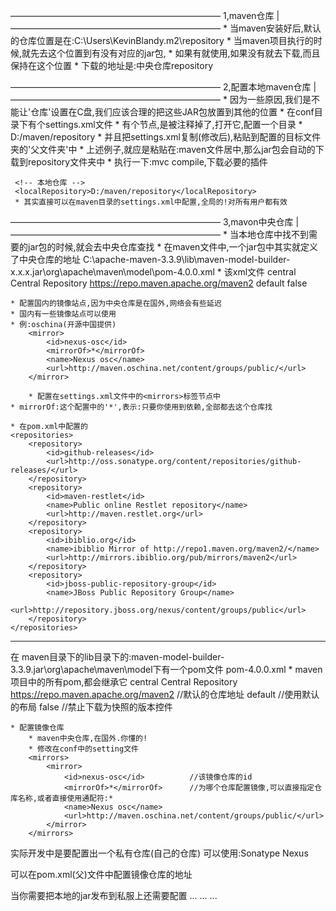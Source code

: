 ————————————————————————
1,maven仓库				|
————————————————————————
	* 当maven安装好后,默认的仓库位置是在:C:\Users\KevinBlandy\.m2\repository
	* 当maven项目执行的时候,就先去这个位置到有没有对应的jar包,
	* 如果有就使用,如果没有就去下载,而且保持在这个位置
	* 下载的地址是:中央仓库repository

————————————————————————
2,配置本地maven仓库		|
————————————————————————
	* 因为一些原因,我们是不能让'仓库'设置在C盘,我们应该合理的把这些JAR包放置到其他的位置
	* 在conf目录下有个settings.xml文件
	* 有个节点,是被注释掉了,打开它,配置一个目录
		* <localRepository>D:/maven/repository</localRepository>
	* 并且把settings.xml复制(修改后),粘贴到配置的目标文件夹的'父文件夹'中
		* 上述例子,就应是粘贴在:maven文件居中,那么jar包会自动的下载到repository文件夹中
	* 执行一下:mvc compile,下载必要的插件
	

	 <!-- 本地仓库 -->
	 <localRepository>D:/maven/repository</localRepository>
	 * 其实直接可以在maven目录的settings.xml中配置,全局的!对所有用户都有效
————————————————————————
3,mavon中央仓库			|
————————————————————————
	* 当本地仓库中找不到需要的jar包的时候,就会去中央仓库查找
	* 在maven文件中,一个jar包中其实就定义了中央仓库的地址
		C:\apache-maven-3.3.9\lib\maven-model-builder-x.x.x.jar\org\apache\maven\model\pom-4.0.0.xml
	* 该xml文件
		<repositories>
			<repository>
			  <id>central</id>
			  <name>Central Repository</name>
			  <!-- '中央仓库地址' -->
			  <url>https://repo.maven.apache.org/maven2</url>
			  <layout>default</layout>
			  <snapshots>
				<enabled>false</enabled>
			  </snapshots>
			</repository>
		</repositories>

	* 配置国内的镜像站点,因为中央仓库是在国外,网络会有些延迟
	* 国内有一些镜像站点可以使用
	* 例:oschina(开源中国提供)
		<mirror>
			<id>nexus-osc</id>
			<mirrorOf>*</mirrorOf>
			<name>Nexus osc</name>
			<url>http://maven.oschina.net/content/groups/public/</url>
		</mirror>

		* 配置在settings.xml文件中的<mirrors>标签节点中
	* mirrorOf:这个配置中的'*',表示:只要你使用到依赖,全部都去这个仓库找

	* 在pom.xml中配置的
	<repositories>
		<repository>
			<id>github-releases</id>
			<url>http://oss.sonatype.org/content/repositories/github-releases/</url>
		</repository>
		<repository>
			<id>maven-restlet</id>
			<name>Public online Restlet repository</name>
			<url>http://maven.restlet.org</url>
		</repository>
		<repository>
			<id>ibiblio.org</id>
			<name>ibiblio Mirror of http://repo1.maven.org/maven2/</name>
			<url>http://mirrors.ibiblio.org/pub/mirrors/maven2</url>
		</repository>
		<repository>
			<id>jboss-public-repository-group</id>
			<name>JBoss Public Repository Group</name>
			<url>http://repository.jboss.org/nexus/content/groups/public</url>
		</repository>
	</repositories>


--------------------------
在 maven目录下的lib目录下的:maven-model-builder-3.3.9.jar\org\apache\maven\model下有一个pom文件
	pom-4.0.0.xml
		* maven项目中的所有pom,都会继承它
		<repositories>
			<repository>
			<id>central</id>
			<name>Central Repository</name>					
			<url>https://repo.maven.apache.org/maven2</url>		//默认的仓库地址
			<layout>default</layout>							//使用默认的布局
			<snapshots>
			<enabled>false</enabled>							//禁止下载为快照的版本控件
			</snapshots>
			</repository>
		</repositories>
	
	* 配置镜像仓库
		* maven中央仓库,在国外.你懂的!
		* 修改在conf中的setting文件
		<mirrors>
			<mirror>
				<id>nexus-osc</id>			//该镜像仓库的id
				<mirrorOf>*</mirrorOf>		//为哪个仓库配置镜像,可以直接指定仓库名称,或者直接使用通配符:*
				<name>Nexus osc</name>
				<url>http://maven.oschina.net/content/groups/public/</url>
			</mirror>
		</mirrors>

实际开发中是要配置出一个私有仓库(自己的仓库)
	可以使用:Sonatype Nexus



可以在pom.xml(父)文件中配置镜像仓库的地址



当你需要把本地的jar发布到私服上还需要配置
	<server>
		<id>...
		<username>...
		<password>...
	</server>